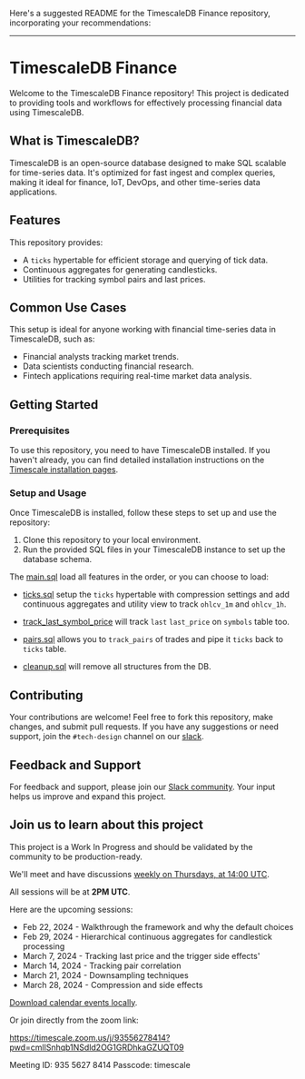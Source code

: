 Here's a suggested README for the TimescaleDB Finance repository, incorporating your recommendations:

---

# TimescaleDB Finance

Welcome to the TimescaleDB Finance repository! This project is dedicated to providing tools and workflows for effectively processing financial data using TimescaleDB.

## What is TimescaleDB?

TimescaleDB is an open-source database designed to make SQL scalable for time-series data. It's optimized for fast ingest and complex queries, making it ideal for finance, IoT, DevOps, and other time-series data applications.

## Features

This repository provides:

- A `ticks` hypertable for efficient storage and querying of tick data.
- Continuous aggregates for generating candlesticks.
- Utilities for tracking symbol pairs and last prices.

## Common Use Cases

This setup is ideal for anyone working with financial time-series data in TimescaleDB, such as:

- Financial analysts tracking market trends.
- Data scientists conducting financial research.
- Fintech applications requiring real-time market data analysis.

## Getting Started

### Prerequisites

To use this repository, you need to have TimescaleDB installed. If you haven't already, you can find detailed installation instructions on the [Timescale installation pages](https://docs.timescale.com/latest/getting-started/installation).

### Setup and Usage

Once TimescaleDB is installed, follow these steps to set up and use the repository:
1. Clone this repository to your local environment.
2. Run the provided SQL files in your TimescaleDB instance to set up the database schema.

The [main.sql](./main.sql)  load all features in the order, or you can choose to load:

* [ticks.sql](./ticks.sql) setup the `ticks` hypertable with compression settings
 and add continuous aggregates and utility view to track `ohlcv_1m` and `ohlcv_1h`.

* [track_last_symbol_price](./track_last_symbol_price.sql) will track `last`
 `last_price` on `symbols` table too.

* [pairs.sql](./pairs.sql) allows you to `track_pairs` of trades and pipe it
    `ticks` back to `ticks` table.

* [cleanup.sql](./cleanup.sql) will remove all structures from the DB.


## Contributing

Your contributions are welcome! Feel free to fork this repository, make changes, and submit pull requests. If you have any suggestions or need support, join the `#tech-design` channel on our [slack](https://timescaledb.slack.com).

## Feedback and Support

For feedback and support, please join our [Slack community](https://www.timescale.com/community/). Your input helps us improve and expand this project.

## Join us to learn about this project

This project is a Work In Progress and should be validated by the community
to be production-ready.

We'll meet and have discussions [weekly on Thursdays, at 14:00 UTC][ical].

All sessions will be at **2PM UTC**.

Here are the upcoming sessions:

* Feb 22, 2024 - Walkthrough the framework and why the default choices
* Feb 29, 2024 - Hierarchical continuous aggregates for candlestick processing
* March 7, 2024  - Tracking last price and the trigger side effects'
* March 14, 2024  - Tracking pair correlation
* March 21, 2024  - Downsampling techniques
* March 28, 2024 - Compression and side effects

[Download calendar events locally][ical].

Or join directly from the zoom link:

https://timescale.zoom.us/j/93556278414?pwd=cmllSnhqb1NSdld2OG1GRDhkaGZUQT09

Meeting ID: 935 5627 8414 Passcode: timescale 


[ical]: https://timescale.zoom.us/webinar/tJcocu-qqTMuG9CfVhEQueFx0mcqY1pb8eNl/ics?icsToken=98tyKuCrqz4sGNOdtBiDRowqGY_4M-rwtlxbjfp-mintJhFGZyXuZu9BI4suANqI
